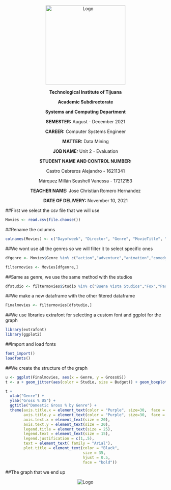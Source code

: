 <div align="center">
<img alt="Logo" src="https://www.tijuana.tecnm.mx/wp-content/themes/tecnm/images/logo_TECT.png" width=250 height=250>
</p>

**Technological Institute of Tijuana** 

**Academic Subdirectorate** 

**Systems and Computing Department** 

**SEMESTER:** 
August - December 2021

**CAREER:** 
Computer Systems Engineer

**MATTER:** 
Data Mining

**JOB NAME:** 
Unit 2 - Evaluation

**STUDENT NAME AND CONTROL NUMBER:** 


Castro Cebreros Alejandro - 16211341 

Márquez Millán Seashell Vanessa - 17212153

**TEACHER NAME:** 
Jose Christian Romero Hernandez

**DATE OF DELIVERY:** 
November 10, 2021

</div>

##First we select the csv file that we will use
```R 
Movies <- read.csv(file.choose())
```

##Rename the columns 
```R
colnames(Movies) <- c("Dayofweek", "Director", "Genre", "MovieTitle", "RealseDate", "Studio", "AdjustedGroosMill","Budget", "GrossMill","IMDbRating", "MovieLensRating", "OverseasMill","Overseas", "ProfitMill", "Profit", "RuntimeMin", "UsMill", "GrossUS")
```

##We wont use all the genres so we will filter it to select specific ones
```R
dfgenre <- Movies$Genre %in% c("action","adventure","animation","comedy","drama")

filtermovies <- Movies[dfgenre,]
```

##Same as genre, we use the same method with the studios
```R
dfstudio <- filtermovies$Studio %in% c("Buena Vista Studios","Fox","Paramount Pictures","Sony","Universal","WB")
```

##We make a new dataframe with the other fitered dataframe
```R
Finalmovies <- filtermovies[dfstudio,]
```

##We use libraries extrafont for selecting a custom font and ggplot for the graph
```R
library(extrafont)
library(ggplot2)
```

##Import and load fonts 
```R
font_import()
loadfonts()
```

##We create the structure of the graph
```R
u <- ggplot(Finalmovies, aes(x = Genre, y = GrossUS))
t <- u + geom_jitter(aes(color = Studio, size = Budget)) + geom_boxplot (alpha = 0.5) 

t + 
  xlab("Genre") +
  ylab("Gross % US") +
  ggtitle("Domestic Gross % by Genre") +
  theme(axis.title.x = element_text(color = "Purple", size=30,  face = "bold"),
        axis.title.y = element_text(color = "Purple", size=30,  face = "bold"),
        axis.text.x = element_text(size = 20),
        axis.text.y = element_text(size = 20),
        legend.title = element_text(size = 25),
        legend.text = element_text(size = 15),
        legend.justification = c(1,.5),
        text = element_text( family = "Arial"),
        plot.title = element_text(color = "Black",
                                  size = 35,
                                  hjust = 0.5,
                                  face = "bold"))
```

##The graph that we end up

<p align="center">
    <img alt="Logo" src="./../Media/EvaluationUnit2.png" >
</p>
